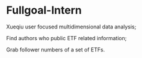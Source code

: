 # Fullgoal-Intern

Xueqiu user focused multidimensional data analysis;

Find authors who public ETF related information;

Grab follower numbers of a set of ETFs.
